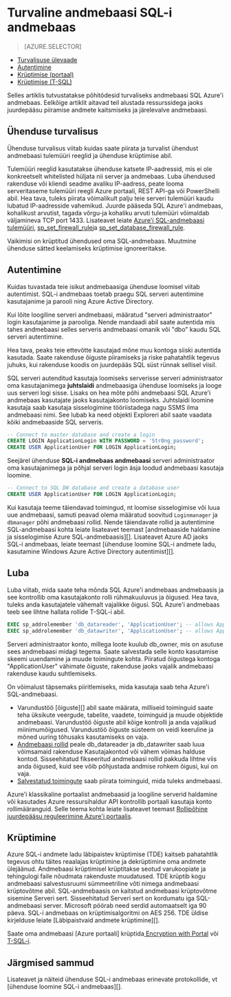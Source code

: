 <properties
   pageTitle="Turvaline andmebaasi SQL-i andmebaas | Microsoft Azure'i"
   description="Näpunäiteid turvaliseks SQL Azure'i andmebaas andmebaasi arendamise lahendusi."
   services="sql-data-warehouse"
   documentationCenter="NA"
   authors="ronortloff"
   manager="barbkess"
   editor=""/>

<tags
   ms.service="sql-data-warehouse"
   ms.devlang="NA"
   ms.topic="article"
   ms.tgt_pltfrm="NA"
   ms.workload="data-services"
   ms.date="09/24/2016"
   ms.author="rortloff;barbkess;sonyama"/>

# <a name="secure-a-database-in-sql-data-warehouse"></a>Turvaline andmebaasi SQL-i andmebaas

> [AZURE.SELECTOR]
- [Turvalisuse ülevaade](sql-data-warehouse-overview-manage-security.md)
- [Autentimine](sql-data-warehouse-authentication.md)
- [Krüptimise (portaal)](sql-data-warehouse-encryption-tde.md)
- [Krüptimise (T-SQL)](sql-data-warehouse-encryption-tde-tsql.md)

Selles artiklis tutvustatakse põhitõdesid turvaliseks andmebaasi SQL Azure'i andmebaas. Eelkõige artiklit aitavad teil alustada ressurssidega jaoks juurdepääsu piiramise andmete kaitsmiseks ja järelevalve andmebaasi.

## <a name="connection-security"></a>Ühenduse turvalisus

Ühenduse turvalisus viitab kuidas saate piirata ja turvalist ühendust andmebaasi tulemüüri reeglid ja ühenduse krüptimise abil.

Tulemüüri reeglid kasutatakse ühenduse katsete IP-aadressid, mis ei ole konkreetselt whitelisted hüljata nii server ja andmebaas. Luba ühendused rakenduse või kliendi seadme avaliku IP-aadress, peate looma serveritaseme tulemüüri reegli Azure portaali, REST API-ga või PowerShelli abil. Hea tava, tuleks piirata võimalikult palju teie serveri tulemüüri kaudu lubatud IP-aadresside vahemikud.  Juurde pääseda SQL Azure'i andmebaas, kohalikust arvutist, tagada võrgu-ja kohaliku arvuti tulemüüri võimaldab väljamineva TCP port 1433.  Lisateavet leiate [Azure'i SQL-andmebaasi tulemüüri][], [sp_set_firewall_rule][]ja [sp_set_database_firewall_rule][].

Vaikimisi on krüptitud ühendused oma SQL-andmebaas.  Muutmine ühenduse sätted keelamiseks krüptimise ignoreeritakse.

## <a name="authentication"></a>Autentimine

Kuidas tuvastada teie isikut andmebaasiga ühenduse loomisel viitab autentimist. SQL-i andmebaas toetab praegu SQL serveri autentimine kasutajanime ja parooli ning Azure Active Directory. 

Kui lõite loogiline serveri andmebaasi, määratud "serveri administraator" login kasutajanime ja parooliga. Nende mandaadi abil saate autentida mis tahes andmebaasi selles serveris andmebaasi omanik või "dbo" kaudu SQL serveri autentimine.

Hea tava, peaks teie ettevõtte kasutajad mõne muu kontoga siiski autentida kasutada. Saate rakenduse õiguste piiramiseks ja riske pahatahtlik tegevus juhuks, kui rakenduse koodis on juurdepääs SQL süst rünnak sellisel viisil. 

SQL serveri autenditud kasutaja loomiseks serverisse serveri administraator oma kasutajanimega **juhtslaidi** andmebaasiga ühenduse loomiseks ja looge uus serveri logi sisse.  Lisaks on hea mõte põhi andmebaasi SQL Azure'i andmebaas kasutajate jaoks kasutajakonto loomiseks. Juhtslaidi loomine kasutaja saab kasutaja sisselogimine tööriistadega nagu SSMS ilma andmebaasi nimi.  See lubab ka need objekti Exploreri abil saate vaadata kõiki andmebaaside SQL serveris.

```sql
-- Connect to master database and create a login
CREATE LOGIN ApplicationLogin WITH PASSWORD = 'Str0ng_password';
CREATE USER ApplicationUser FOR LOGIN ApplicationLogin;
```

Seejärel ühenduse **SQL-i andmebaas andmebaasi** serveri administraator oma kasutajanimega ja põhjal serveri login äsja loodud andmebaasi kasutaja loomine.

```sql
-- Connect to SQL DW database and create a database user
CREATE USER ApplicationUser FOR LOGIN ApplicationLogin;
```

Kui kasutaja teeme täiendavad toimingud, nt loomise sisselogimise või luua uue andmebaasi, samuti peavad olema määratud soovitud `Loginmanager` ja `dbmanager` põhi andmebaasi rollid. Nende täiendavate rollid ja autentimine SQL-andmebaasi kohta leiate lisateavet teemast [andmebaaside haldamine ja sisselogimise Azure SQL-andmebaasis][].  Lisateavet Azure AD jaoks SQL-i andmebaas, leiate teemast [ühenduse loomine SQL-i andmete ladu, kasutamine Windows Azure Active Directory autentimist][].


## <a name="authorization"></a>Luba

Luba viitab, mida saate teha mõnda SQL Azure'i andmebaas andmebaasis ja see kontrollib oma kasutajakonto rolli rühmakuuluvus ja õigused. Hea tava, tuleks anda kasutajatele vähemalt vajalikke õigusi. SQL Azure'i andmebaas teeb see lihtne hallata rollide T-SQL-i abil.

```sql
EXEC sp_addrolemember 'db_datareader', 'ApplicationUser'; -- allows ApplicationUser to read data
EXEC sp_addrolemember 'db_datawriter', 'ApplicationUser'; -- allows ApplicationUser to write data
```

Serveri administraator konto, millega loote kuulub db_owner, mis on asutuse sees andmebaasi midagi tegema. Saate salvestada selle konto kasutamise skeemi uuendamine ja muude toimingute kohta. Piiratud õigustega kontoga "ApplicationUser" vähimate õiguste, rakenduse jaoks vajalik andmebaasi rakenduse kaudu suhtlemiseks.

On võimalust täpsemaks piiritlemiseks, mida kasutaja saab teha Azure'i SQL-andmebaasi.

- Varundustöö [õiguste][] abil saate määrata, milliseid toiminguid saate teha üksikute veergude, tabelite, vaadete, toiminguid ja muude objektide andmebaasi. Varundustöö õiguste abil kõige kontrolli ja anda vajalikud miinimumõigused. Varundustöö õiguste süsteem on veidi keeruline ja mõned uuring tõhusaks kasutamiseks on vaja.
- [Andmebaasi rollid][] peale db_datareader ja db_datawriter saab luua võimsamaid rakenduse Kasutajakontod või vähem võimas halduse kontod. Sisseehitatud fikseeritud andmebaasi rollid pakkuda lihtne viis anda õigused, kuid see võib põhjustada andmise rohkem õigusi, kui on vaja.
- [Salvestatud toimingute][] saab piirata toiminguid, mida tuleks andmebaasi.

Azure'i klassikaline portaalist andmebaasid ja loogiline serverid haldamine või kasutades Azure ressursihaldur API kontrollib portaali kasutaja konto rollimääranguid. Selle teema kohta leiate lisateavet teemast [Rollipõhine juurdepääsu reguleerimine Azure'i portaalis][].

## <a name="encryption"></a>Krüptimine

Azure SQL-i andmete ladu läbipaistev krüptimise (TDE) kaitseb pahatahtlik tegevus ohtu täites reaalajas krüptimine ja dekrüptimine oma andmete ülejäänud.  Andmebaasi krüptimisel krüptitakse seotud varukoopiate ja tehingulogi faile nõudmata rakenduste muudatused. TDE krüptib kogu andmebaasi salvestusruumi sümmeetriline võti nimega andmebaasi krüptovõtme abil. SQL-andmebaasis on kaitstud andmebaasi krüptovõtme sisemine Serveri sert. Sisseehitatud Serveri sert on kordumatu iga SQL-andmebaasi server. Microsoft pöörab need serdid automaatselt iga 90 päeva. SQL-i andmebaas on krüptimisalgoritmi on AES 256. TDE üldise kirjelduse leiate [Läbipaistvaid andmete krüptimine][].

Saate oma andmebaasi [Azure portaali] krüptida[ Encryption with Portal] või [T-SQL-i][Encryption with TSQL].

## <a name="next-steps"></a>Järgmised sammud

Lisateavet ja näiteid ühenduse SQL-i andmebaas erinevate protokollide, vt [ühenduse loomine SQL-i andmebaas][].

<!--Image references-->

<!--Article references-->
[Ühenduse loomine SQL-andmebaas]: ./sql-data-warehouse-connect-overview.md
[Encryption with Portal]: ./sql-data-warehouse-encryption-tde.md
[Encryption with TSQL]: ./sql-data-warehouse-encryption-tde-tsql.md
[Ühenduse loomine SQL-i andmebaas Azure Active Directory autentimist kasutades]: ./sql-data-warehouse-authentication.md

<!--MSDN references-->
[Azure'i SQL-andmebaasi tulemüüri]: https://msdn.microsoft.com/library/ee621782.aspx
[sp_set_firewall_rule]: https://msdn.microsoft.com/library/dn270017.aspx
[sp_set_database_firewall_rule]: https://msdn.microsoft.com/library/dn270010.aspx
[Andmebaasi rollid]: https://msdn.microsoft.com/library/ms189121.aspx
[Andmebaasid ja sisselogimise Azure'i SQL-andmebaasi haldamine]: https://msdn.microsoft.com/library/ee336235.aspx
[Õigused]: https://msdn.microsoft.com/library/ms191291.aspx
[Salvestatud toimingute]: https://msdn.microsoft.com/library/ms190782.aspx
[Läbipaistva andmete krüptimine]: https://msdn.microsoft.com/library/bb934049.aspx
[Azure portal]: https://portal.azure.com/

<!--Other Web references-->
[Rollipõhine juurdepääsu reguleerimine Azure'i portaalis]: https://azure.microsoft.com/documentation/articles/role-based-access-control-configure
